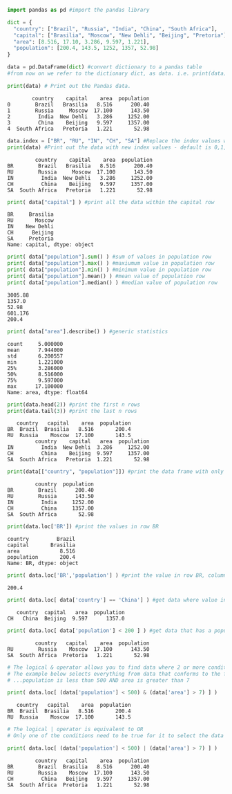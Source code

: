 

```python
import pandas as pd #import the pandas library

dict = {
  "country": ["Brazil", "Russia", "India", "China", "South Africa"],
  "capital": ["Brasilia", "Moscow", "New Dehli", "Beijing", "Pretoria"],
  "area": [8.516, 17.10, 3.286, 9.597, 1.221],
  "population": [200.4, 143.5, 1252, 1357, 52.98] 
}

data = pd.DataFrame(dict) #convert dictionary to a pandas table
#from now on we refer to the dictionary dict, as data. i.e. print(data)

```


```python
print(data) # Print out the Pandas data.
```

            country    capital    area  population
    0        Brazil   Brasilia   8.516      200.40
    1        Russia     Moscow  17.100      143.50
    2         India  New Dehli   3.286     1252.00
    3         China    Beijing   9.597     1357.00
    4  South Africa   Pretoria   1.221       52.98



```python
data.index = ["BR", "RU", "IN", "CH", "SA"] #Replace the index values with meaningful characters
print(data) #Print out the data with new index values - default is 0,1,2
```

             country    capital    area  population
    BR        Brazil   Brasilia   8.516      200.40
    RU        Russia     Moscow  17.100      143.50
    IN         India  New Dehli   3.286     1252.00
    CH         China    Beijing   9.597     1357.00
    SA  South Africa   Pretoria   1.221       52.98



```python
print( data["capital"] ) #print all the data within the capital row
```

    BR     Brasilia
    RU       Moscow
    IN    New Dehli
    CH      Beijing
    SA     Pretoria
    Name: capital, dtype: object



```python
print( data["population"].sum() ) #sum of values in population row
print( data["population"].max() ) #maxiumum value in population row
print( data["population"].min() ) #minimum value in population row
print( data["population"].mean() ) #mean value of population row
print( data["population"].median() ) #median value of population row
```

    3005.88
    1357.0
    52.98
    601.176
    200.4



```python
print( data["area"].describe() ) #generic statistics
```

    count     5.000000
    mean      7.944000
    std       6.200557
    min       1.221000
    25%       3.286000
    50%       8.516000
    75%       9.597000
    max      17.100000
    Name: area, dtype: float64



```python
print(data.head(2)) #print the first n rows
print(data.tail(3)) #print the last n rows
```

       country   capital    area  population
    BR  Brazil  Brasilia   8.516       200.4
    RU  Russia    Moscow  17.100       143.5
             country    capital   area  population
    IN         India  New Dehli  3.286     1252.00
    CH         China    Beijing  9.597     1357.00
    SA  South Africa   Pretoria  1.221       52.98



```python
print(data[["country", "population"]]) #print the data frame with only the 2 columns specified
```

             country  population
    BR        Brazil      200.40
    RU        Russia      143.50
    IN         India     1252.00
    CH         China     1357.00
    SA  South Africa       52.98



```python
print(data.loc['BR']) #print the values in row BR
```

    country         Brazil
    capital       Brasilia
    area             8.516
    population       200.4
    Name: BR, dtype: object



```python
print( data.loc['BR','population'] ) #print the value in row BR, column population
```

    200.4



```python
print( data.loc[ data['country'] == 'China'] ) #get data where value in column country is equal to China
```

       country  capital   area  population
    CH   China  Beijing  9.597      1357.0



```python
print( data.loc[ data['population'] < 200 ] ) #get data that has a population of less than 200
```

             country   capital    area  population
    RU        Russia    Moscow  17.100      143.50
    SA  South Africa  Pretoria   1.221       52.98



```python
# The logical & operator allows you to find data where 2 or more conditions need to be true
# The example below selects everything from data that conforms to the following conditions...
# ...population is less than 500 AND area is greater than 7

print( data.loc[ (data['population'] < 500) & (data['area'] > 7) ] )
```

       country   capital    area  population
    BR  Brazil  Brasilia   8.516       200.4
    RU  Russia    Moscow  17.100       143.5



```python
# The logical | operator is equivalent to OR
# Only one of the conditions need to be true for it to select the data

print( data.loc[ (data['population'] < 500) | (data['area'] > 7) ] )
```

             country   capital    area  population
    BR        Brazil  Brasilia   8.516      200.40
    RU        Russia    Moscow  17.100      143.50
    CH         China   Beijing   9.597     1357.00
    SA  South Africa  Pretoria   1.221       52.98



```python

```
